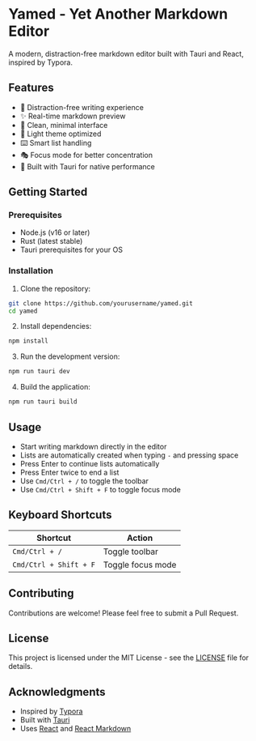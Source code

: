 # Yamed - Yet Another Markdown Editor

A modern, distraction-free markdown editor built with Tauri and React, inspired by Typora.

## Features

- 🎯 Distraction-free writing experience
- ✨ Real-time markdown preview
- 🎨 Clean, minimal interface
- 🌙 Light theme optimized
- ⌨️ Smart list handling
- 🎭 Focus mode for better concentration
- 🚀 Built with Tauri for native performance

## Getting Started

### Prerequisites

- Node.js (v16 or later)
- Rust (latest stable)
- Tauri prerequisites for your OS

### Installation

1. Clone the repository:
```bash
git clone https://github.com/yourusername/yamed.git
cd yamed
```

2. Install dependencies:
```bash
npm install
```

3. Run the development version:
```bash
npm run tauri dev
```

4. Build the application:
```bash
npm run tauri build
```

## Usage

- Start writing markdown directly in the editor
- Lists are automatically created when typing `-` and pressing space
- Press Enter to continue lists automatically
- Press Enter twice to end a list
- Use `Cmd/Ctrl + /` to toggle the toolbar
- Use `Cmd/Ctrl + Shift + F` to toggle focus mode

## Keyboard Shortcuts

| Shortcut | Action |
|----------|--------|
| `Cmd/Ctrl + /` | Toggle toolbar |
| `Cmd/Ctrl + Shift + F` | Toggle focus mode |

## Contributing

Contributions are welcome! Please feel free to submit a Pull Request.

## License

This project is licensed under the MIT License - see the [LICENSE](LICENSE) file for details.

## Acknowledgments

- Inspired by [Typora](https://typora.io/)
- Built with [Tauri](https://tauri.app/)
- Uses [React](https://reactjs.org/) and [React Markdown](https://github.com/remarkjs/react-markdown)
